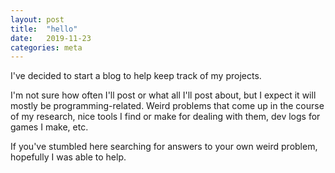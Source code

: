 ```yaml
---
layout: post
title:  "hello"
date:   2019-11-23
categories: meta
---
```


I've decided to start a blog to help keep track of my projects.

I'm not sure how often I'll post or what all I'll post about, but I expect it will mostly be programming-related.  Weird problems that come up in the course of my research, nice tools I find or make for dealing with them, dev logs for games I make, etc.

If you've stumbled here searching for answers to your own weird problem, hopefully I was able to help.
